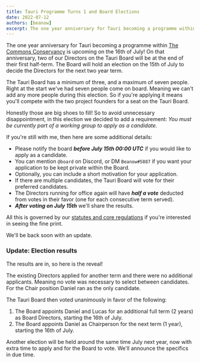 ```yaml
---
title: Tauri Programme Turns 1 and Board Elections
date: 2022-07-12
authors: [beanow]
excerpt: The one year anniversary for Tauri becoming a programme within The Commons Conservancy is upcoming on the 16th of July!
---
```


The one year anniversary for Tauri becoming a programme within [The Commons Conservancy](https://commonsconservancy.org/) is upcoming on the 16th of July! On that anniversary, two of our Directors on the Tauri Board will be at the end of their first half-term. The Board will hold an election on the 15th of July to decide the Directors for the next two year term.

The Tauri Board has a minimum of three, and a maximum of seven people. Right at the start we've had seven people come on board. Meaning we can't add any more people during this election. So if you're applying it means you'll compete with the two project founders for a seat on the Tauri Board.

Honestly those are big shoes to fill! So to avoid unnecessary disappointment, in this election we decided to add a requirement: _You must be currently part of a working group to apply as a candidate._

If you're still with me, then here are some additional details:

- Please notify the board _**before July 15th 00:00 UTC**_ if you would like to apply as a candidate.
- You can mention `@board` on Discord, or DM `Beanow#5887` if you want your application to be kept private within the Board.
- Optionally, you can include a short motivation for your application.
- If there are multiple candidates, the Tauri Board will vote for their preferred candidates.
- The Directors running for office again will have _**half a vote**_ deducted from votes in their favor (one for each consecutive term served).
- _**After voting on July 15th**_ we'll share the results.

All this is governed by our [statutes and core regulations](https://dracc.commonsconservancy.org/0035/) if you're interested in seeing the fine print.

We'll be back soon with an update.

### Update: Election results

The results are in, so here is the reveal!

The existing Directors applied for another term and there were no additional applicants. Meaning no vote was necessary to select between candidates. For the Chair position Daniel ran as the only candidate.

The Tauri Board then voted unanimously in favor of the following:

1. The Board appoints Daniel and Lucas for an additional full term (2 years) as Board Directors, starting the 16th of July.
2. The Board appoints Daniel as Chairperson for the next term (1 year), starting the 16th of July.

Another election will be held around the same time July next year, now with extra time to apply and for the Board to vote. We'll announce the specifics in due time.
